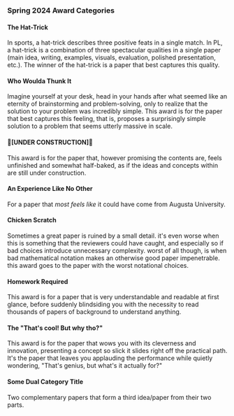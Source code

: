 ### Spring 2024 Award Categories

#### The Hat-Trick

In sports, a hat-trick describes three positive feats in a single match. In PL, a hat-trick is a combination of three spectacular qualities in a single paper (main idea, writing, examples, visuals, evaluation, polished presentation, etc.). The winner of the hat-trick is a paper that best captures this quality.

#### Who Woulda Thunk It

Imagine yourself at your desk, head in your hands after what seemed like an eternity of brainstorming and problem-solving, only to realize that the solution to your problem was incredibly simple. This award is for the paper that best captures this feeling, that is, proposes a surprisingly simple solution to a problem that seems utterly massive in scale.

#### 🚧[UNDER CONSTRUCTION]🚧

This award is for the paper that, however promising the contents are, feels unfinished and somewhat half-baked, as if the ideas and concepts within are still under construction.

#### An Experience Like No Other

For a paper that _most feels like_ it could have come from Augusta University.

#### Chicken Scratch

Sometimes a great paper is ruined by a small detail. it's even worse when this is something that the reviewers could have caught, and especially so if bad choices introduce unnecessary complexity. worst of all though, is when bad mathematical notation makes an otherwise good paper impenetrable. this award goes to the paper with the worst notational choices.

#### Homework Required

This award is for a paper that is very understandable and readable at first glance, before suddenly blindsiding you with the necessity to read thousands of papers of background to understand anything.

#### The "That's cool! But why tho?"

This award is for the paper that wows you with its cleverness and innovation, presenting a concept so slick it slides right off the practical path. It's the paper that leaves you applauding the performance while quietly wondering, "That's genius, but what's it actually for?"

#### Some Dual Category Title

Two complementary papers that form a third idea/paper from their two parts.
